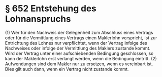 # § 652 Entstehung des Lohnanspruchs
(1) Wer für den Nachweis der Gelegenheit zum Abschluss eines Vertrags oder für die Vermittlung eines Vertrags einen Maklerlohn verspricht, ist zur Entrichtung des Lohnes nur verpflichtet, wenn der Vertrag infolge des Nachweises oder infolge der Vermittlung des Maklers zustande kommt. Wird der Vertrag unter einer aufschiebenden Bedingung geschlossen, so kann der Maklerlohn erst verlangt werden, wenn die Bedingung eintritt.
(2) Aufwendungen sind dem Makler nur zu ersetzen, wenn es vereinbart ist. Dies gilt auch dann, wenn ein Vertrag nicht zustande kommt.